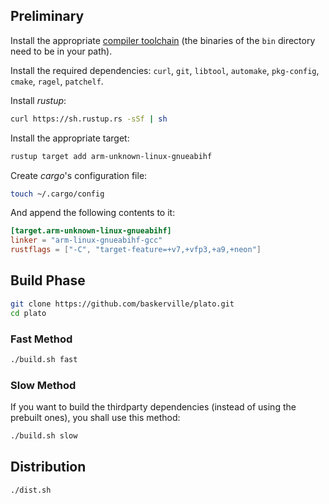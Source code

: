 ## Preliminary

Install the appropriate [compiler toolchain](https://github.com/kobolabs/Kobo-Reader/tree/master/toolchain) (the binaries of the `bin` directory need to be in your path).

Install the required dependencies: `curl`, `git`, `libtool`, `automake`, `pkg-config`, `cmake`, `ragel`, `patchelf`.

Install *rustup*:
```sh
curl https://sh.rustup.rs -sSf | sh
```

Install the appropriate target:
```sh
rustup target add arm-unknown-linux-gnueabihf
```

Create *cargo*'s configuration file:
```sh
touch ~/.cargo/config
```

And append the following contents to it:
```toml
[target.arm-unknown-linux-gnueabihf]
linker = "arm-linux-gnueabihf-gcc"
rustflags = ["-C", "target-feature=+v7,+vfp3,+a9,+neon"]
```

## Build Phase

```sh
git clone https://github.com/baskerville/plato.git
cd plato
```

### Fast Method

```sh
./build.sh fast
```

### Slow Method

If you want to build the thirdparty dependencies (instead of using the prebuilt ones), you shall use this method:

```sh
./build.sh slow
```

## Distribution

```sh
./dist.sh
```

